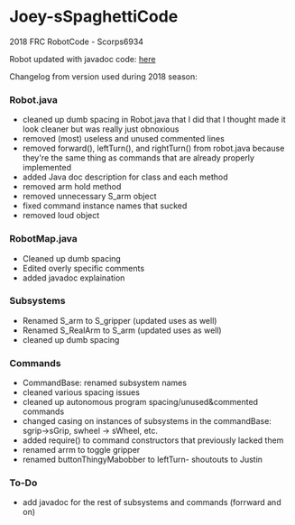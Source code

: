 # Joey-sSpaghettiCode
2018 FRC RobotCode - Scorps6934

Robot updated with javadoc code: [here](https://github.com/Scorps6934/Joey-sSpaghettiCode/tree/actually-fixed-for-vscode/GettingStarted/doc)

Changelog from version used during 2018 season:


### Robot.java

- cleaned up dumb spacing in Robot.java that I did that I thought made it look cleaner but was really just obnoxious
- removed (most) useless and unused commented lines
- removed forward(), leftTurn(), and rightTurn() from robot.java because they're the same thing as commands that are already properly implemented
- added Java doc description for class and each method
- removed arm hold method
- removed unnecessary S_arm object
- fixed command instance names that sucked
- removed loud object

### RobotMap.java

- Cleaned up dumb spacing
- Edited overly specific comments
- added javadoc explaination

### Subsystems

- Renamed S_arm to S_gripper (updated uses as well)
- Renamed S_RealArm to S_arm (updated uses as well)
- cleaned up dumb spacing

### Commands

- CommandBase: renamed subsystem names
- cleaned various spacing issues
- cleaned up autonomous program spacing/unused&commented commands
- changed casing on instances of subsystems in the commandBase: sgrip->sGrip, swheel -> sWheel, etc.
- added require() to command constructors that previously lacked them
- renamed arrm to toggle gripper
- renamed buttonThingyMabobber to leftTurn- shoutouts to Justin

### To-Do

- add javadoc for the rest of subsystems and commands (forrward and on)
